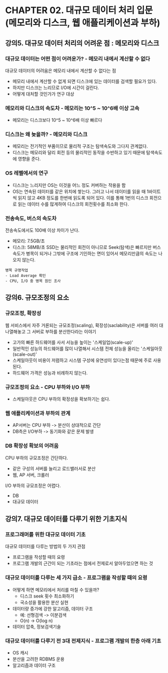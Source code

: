 # CHAPTER 02. 대규모 데이터 처리 입문(메모리와 디스크, 웹 애플리케이션과 부하)

## 강의5. 대규모 데이터 처리의 어려운 점 : 메모리와 디스크

### 대규모 데이터는 어떤 점이 어려운가? - 메모리 내에서 계산할 수 없다
대규모 데이터의 어려움은 메모리 내에서 계산할 수 없다는 점
- 메모리 내에서 계산할 수 없게 되면 디스크에 있는 데이터를 검색할 필요가 있다.
- 하지만 디스크는 느리므로 I/O에 시간이 걸린다.
- 어떻게 대처할 것인가가 연구 대상

### 메모리와 디스크의 속도차 - 메모리는 10^5 ~ 10^6배 이상 고속
- 메모리는 디스크보다 10^5 ~ 10^6배 이상 빠르다

### 디스크는 왜 늦을까? - 메모리와 디스크
- 메모리는 전기적인 부품이므로 물리적 구조는 탐색속도와 그다지 관계없다.
- 디스크는 메모리와 달리 회전 등의 물리적인 동작을 수반하고 있기 때문에 탐색속도에 영향을 준다.

### OS 레벨에서의 연구
- 디스크는 느리지만 OS는 이것을 어느 정도 커버하는 작용을 함
- OS는 연속된 데이터를 같은 위치에 쌓는다. 그러고 나서 데이터를 읽을 때 1바이트씩 읽지 않고 4KB 정도를 한번에 읽도록 되어 있다. 이를 통해 1번의 디스크 회전으로 읽는 데이터 수를 많게하여 디스크의 회전횟수를 최소화 한다.

### 전송속도, 버스의 속도차
전송속도에서도 100배 이상 차이가 난다.
- 메모리: 7.5GB/초
- 디스크: 58MB/초
SSD는 물리적인 회전이 아니므로 Seek(탐색)은 빠르지만 버스 속도가 병목이 되거나 그밖에 구조에 기인하는 면이 있어서 메모리만큼의 속도는 나오지 않는다.

```text
병목 규명작업
- Load Average 확인
- CPU, I/O 중 병목 원인 조사
```

## 강의6. 규모조정의 요소

### 규모조정, 확장성
웹 서비스에서 자주 거론되는 규모조정(scaling), 확장성(saclability)은 서버를 여러 대 나열해놓고 그 서버로 부하를 분산한다라는 이야기
- 고가의 빠른 하드웨어를 사서 서능을 높이는 '스케일업(scale-up)'
- 일반적인 성능의 하드웨어를 많이 나열해서 시스템 전체 성능을 올리는 '스케일아웃(scale-out)'
- 스케일아웃이 비용이 저렴하고 시스템 구성에 유연성이 있다는점 때문에 주로 사용된다.
- 하드웨어 가격은 성능과 비례하지 않는다.

### 규모조정의 요소 - CPU 부하와 I/O 부하
- 스케일아웃은 CPU 부하의 확정성을 확보하기는 쉽다.

### 웹 애플리케이션과 부하의 관계
- AP서버는 CPU 부하 -> 분산이 상대적으로 간단
- DB측은 I/O부하 -> 동기화와 같은 문제 발생

### DB 확장성 확보의 어려움
CPU 부하의 규모조정은 간단하다.
- 같은 구성의 서버를 늘리고 로드밸러서로 분산
- 웹, AP 서버, 크롤러

I/O 부하의 규모조정은 어렵다.
- DB
- 대규모 데이터

## 강의7. 대규모 데이터를 다루기 위한 기초지식

### 프로그래머를 위한 대규모 데이터 기초
대규모 데이터를 다루는 방법의 두 가지 관점
- 프로그램을 작성할 때의 요령
- 프로그램 개발의 근간이 되는 기초라는 점에서 전제로서 알아두었으면 하는 것

### 대규모 데이터를 다루는 세 가지 급소 - 프로그램을 작성할 때의 요령
- 어떻게 하면 메모리에서 처리를 마칠 수 있을까?
	- 디스크 seek 횟수 최소화하기
	- 국소성을 활용한 분산 실현
- 데이터량 증가에 강한 알고리즘, 데이터 구조
	- 예: 선형검색 -> 이분검색
	- O(n) -> O(log n)
- 데이터 압축, 정보검색기술

### 대규모 데이터를 다루기 전 3대 전제지식 - 프로그램 개발의 한층 아래 기초
- OS 캐시
- 분산을 고려한 RDBMS 운용
- 알고리즘과 데이터 구조